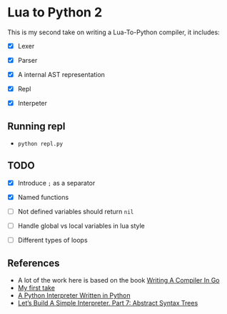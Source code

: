 # Lua to Python 2

This is my second take on writing a Lua-To-Python compiler, it includes:

- [x] Lexer
- [x] Parser
- [x] A internal AST representation
- [x] Repl
- [x] Interpeter


## Running repl

- `python repl.py`


## TODO
- [x] Introduce `;` as a separator
- [x] Named functions
- [ ] Not defined variables should return `nil`
- [ ] Handle global vs local variables in lua style
- [ ] Different types of loops


## References
- A lot of the work here is based on the book [Writing A Compiler In Go](https://compilerbook.com/)
- [My first take](https://github.com/marteinn/Lua-To-Python)
- [A Python Interpreter Written in Python](https://www.aosabook.org/en/500L/a-python-interpreter-written-in-python.html)
- [Let’s Build A Simple Interpreter. Part 7: Abstract Syntax Trees](https://ruslanspivak.com/lsbasi-part7/)
